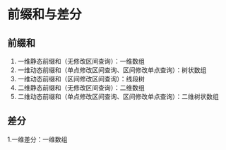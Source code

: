 # 前缀和与差分

## 前缀和

1. 一维静态前缀和（无修改区间查询）：一维数组
2. 一维动态前缀和（单点修改区间查询、区间修改单点查询）：树状数组
3. 一维动态前缀和（区间修改区间查询）：线段树
4. 二维静态前缀和（无修改区间查询）：二维数组
5. 二维动态前缀和（单点修改区间查询、区间修改单点查询）：二维树状数组

## 差分

1.一维差分：一维数组